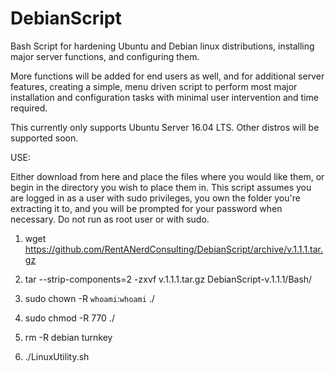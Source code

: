 # DebianScript
Bash Script for hardening Ubuntu and Debian linux distributions, installing major server functions, and configuring them.

More functions will be added for end users as well, and for additional server features, creating a simple,
menu driven script to perform most major installation and configuration tasks with minimal user intervention and time required.

This currently only supports Ubuntu Server 16.04 LTS. Other distros will be supported soon.

USE:

Either download from here and place the files where you would like them, or begin in the directory you wish to place them in. This script assumes you are logged in as a user with sudo privileges, you own the folder you're extracting it to, and you will be prompted for your password when necessary. Do not run as root user or with sudo.

1) wget https://github.com/RentANerdConsulting/DebianScript/archive/v.1.1.1.tar.gz

2) tar --strip-components=2 -zxvf v.1.1.1.tar.gz DebianScript-v.1.1.1/Bash/

3) sudo chown -R `whoami`:`whoami` ./

4) sudo chmod -R 770 ./

5) rm -R debian turnkey

6) ./LinuxUtility.sh
